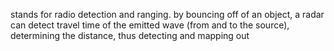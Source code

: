 stands for radio detection and ranging. by bouncing off of an object, a radar can detect travel time of the emitted wave (from and to the source), determining the distance, thus detecting and mapping out 